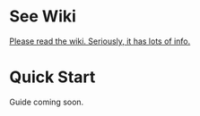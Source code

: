 # See Wiki
[Please read the wiki. Seriously, it has lots of info.](https://github.com/bitfight/bitfight-arbiter/wiki)

# Quick Start
Guide coming soon.
